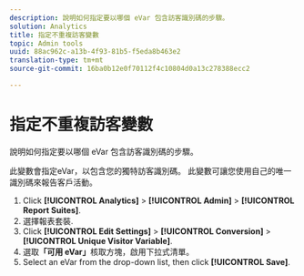 ```yaml
---
description: 說明如何指定要以哪個 eVar 包含訪客識別碼的步驟。
solution: Analytics
title: 指定不重複訪客變數
topic: Admin tools
uuid: 88ac962c-a13b-4f93-81b5-f5eda8b463e2
translation-type: tm+mt
source-git-commit: 16ba0b12e0f70112f4c10804d0a13c278388ecc2

---
```



# 指定不重複訪客變數

說明如何指定要以哪個 eVar 包含訪客識別碼的步驟。

此變數會指定eVar，以包含您的獨特訪客識別碼。 此變數可讓您使用自己的唯一識別碼來報告客戶活動。

1. Click **[!UICONTROL Analytics]** &gt; **[!UICONTROL Admin]** &gt; **[!UICONTROL Report Suites]**.
1. 選擇報表套裝.
1. Click **[!UICONTROL Edit Settings]** &gt; **[!UICONTROL Conversion]** &gt; **[!UICONTROL Unique Visitor Variable]**.
1.  選取&#x200B;**「可用 eVar」**&#x200B;核取方塊，啟用下拉式清單。
1. Select an eVar from the drop-down list, then click **[!UICONTROL Save]**.
